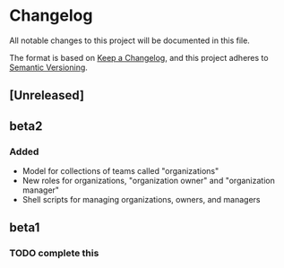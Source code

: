 # Changelog

All notable changes to this project will be documented in this file.

The format is based on [Keep a Changelog](https://keepachangelog.com/en/1.0.0/),
and this project adheres to [Semantic Versioning](https://semver.org/spec/v2.0.0.html).

## [Unreleased]

## beta2

### Added

- Model for collections of teams called "organizations"
- New roles for organizations, "organization owner" and "organization manager"
- Shell scripts for managing organizations, owners, and managers

## beta1

### TODO complete this
